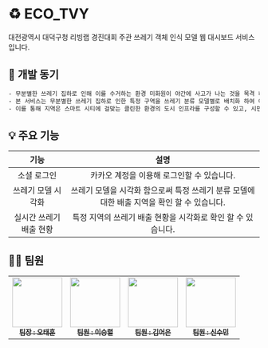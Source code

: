 # ♻️ ECO_TVY

대전광역시 대덕구청 리빙랩 경진대회 주관 쓰레기 객체 인식 모델 웹 대시보드 서비스입니다.

## 📝 개발 동기

```sh
- 무분별한 쓰레기 집하로 인해 이를 수거하는 환경 미화원이 야간에 사고가 나는 것을 목격 하였습니다. 그로 인해 도시의 환경 미화원 분들의 안전성을 고려하였습니다.
- 본 서비스는 무분별한 쓰레기 집하로 인한 특정 구역을 쓰레기 분류 모델별로 배치화 하여 이를 대시보드의 서비스로 제공합니다.
- 이를 통해 지역은 스마트 시티에 걸맞는 클린한 환경의 도시 인프라를 구성할 수 있고, 시민들은 모델화된 쓰레기 분류를 통해 체계적으로 쓰레기 배출을 할 수 있게 됩니다.
```

## 💡 주요 기능

|기능|설명|
|:---:|:---:|
|소셜 로그인|카카오 계정을 이용해 로그인할 수 있습니다.|
|쓰레기 모델 시각화|쓰레기 모델을 시각화 함으로써 특정 쓰레기 분류 모델에 대한 배출 지역을 확인 할 수 있습니다.|
|실시간 쓰레기 배출 현황|특정 지역의 쓰레기 배출 현황을 시각화로 확인 할 수 있습니다.|

<!--
## 💻 전체 서버 구조

<img width="1300" alt="전체 서버" src="https://github.com/SP0F0/.github/assets/62829894/06ba3977-6e72-429d-af49-e8a55ebdb02e">

## 💻 포트폴리오 서버 구조

<img width="1357" alt="포트폴리오 서버" src="https://github.com/SP0F0/.github/assets/62829894/79199e99-12db-47ef-9e81-e1a172441a5a">

## 💻 인증 서버 구조

<img width="1345" alt="인증 서버" src="https://github.com/SP0F0/.github/assets/62829894/c97a331d-f289-49cc-9f61-05ef57898352">

## 💻 주식 서버 구조

<img width="1336" alt="주식 서버" src="https://github.com/SP0F0/.github/assets/62829894/6d70d05b-d4a4-441b-8399-a33634b729da">

## 💾 AWS를 활용한 배포 흐름

<img width="1405" alt="배포1" src="https://github.com/SP0F0/.github/assets/62829894/bcc6714e-c801-4ab2-9500-10b123c8698b">


## 💾 Krampoline을 활용한 배포 흐름

<img width="1321" alt="배포2" src="https://github.com/SP0F0/.github/assets/62829894/a4db8007-7d60-4d5f-9266-510616268a59">
-->

## 🧑‍🦲 팀원

<table>
  <tbody>
    <tr>
      <td align="center"><a href="https://github.com/rosieoh"><img src="https://github.com/ECO-TVY/.github/assets/104690434/69313dae-3288-47d1-aec3-f5314eb32fa3" width="100px;" alt=""/><br /><sub><b>팀장 : 오태훈</b></sub></a><br /></td>
      <td align="center"><a href="https://github.com/re2panda"><img src="https://github.com/SP0F0/.github/assets/62829894/5b52e275-93ec-4117-9541-42d9ee4d2c6a" width="100px;" alt=""/><br /><sub><b>팀원 : 이승렬</b></sub></a><br /></td>
      <td align="center"><a href="https://github.com/keg51051"><img src="https://github.com/SP0F0/.github/assets/62829894/89996fac-c626-44e8-ba10-3dcc17252079" width="100px;" alt=""/><br /><sub><b>팀원 : 김어은</b></sub></a><br /></td>
      <td align="center"><a href="https://github.com/h0725j"><img src="https://github.com/SP0F0/.github/assets/62829894/fc0c73b5-3bdc-4edf-8c7f-b7b8eff9bf67" width="100px;" alt=""/><br /><sub><b>팀원 : 신수민</b></sub></a><br /></td>
    </tr>
  </tbody>
</table>
